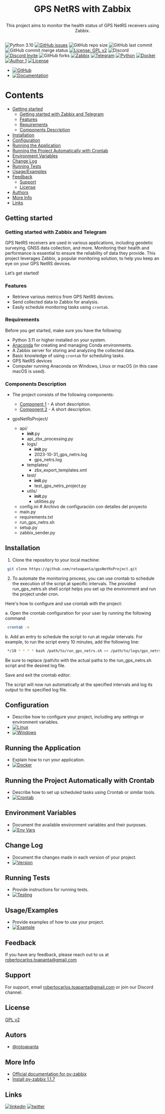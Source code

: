 # <p align="center">GPS NetRS with Zabbix

<p align="center">This project aims to monitor the health status of GPS NetRS receivers using Zabbix.</p>

##

![Python 3.10](https://img.shields.io/badge/Python-3.10-blue.svg)
[![GitHub issues](https://img.shields.io/github/issues/rotoapanta/botZabbixPackage)](https://github.com/rotoapanta/botZabbixPackage/issues)
![GitHub repo size](https://img.shields.io/github/repo-size/rotoapanta/botZabbixPackage)
![GitHub last commit](https://img.shields.io/github/last-commit/rotoapanta/botZabbixPackage)
![GitHub commit merge status](https://img.shields.io/github/commit-status/rotoapanta/botZabbixPackage/master/d8b7bfe)
[![License: GPL v2](https://img.shields.io/badge/License-GPL%20v2-blue.svg)](https://www.gnu.org/licenses/gpl-2.0)
![Discord](https://img.shields.io/discord/996422496842694726)
[![Discord Invite](https://img.shields.io/badge/discord-join%20now-green)](https://discord.gg/Gs9b3HFd)
![GitHub forks](https://img.shields.io/github/forks/rotoapanta/botZabbixPackage?style=social)
[![Zabbix](https://img.shields.io/badge/Zabbix-4.6-orange)](https://www.zabbix.com/)
[![Telegram](https://img.shields.io/badge/Telegram-Bot-blue)](https://core.telegram.org/bots)
[![Python](https://img.shields.io/badge/Python-3.11-brightgreen)](https://www.python.org/)
[![Docker](https://img.shields.io/badge/Docker-No-brightgreen)](https://www.docker.com/)
[![Author 1](https://img.shields.io/badge/Roberto%20-Toapanta-brightgreen)](link_to_author1)
[![License](https://img.shields.io/badge/License-MIT-brightgreen)](link_to_license) 
- [![GitHub](https://img.shields.io/badge/GitHub-Project-brightgreen)](link_to_github)
- [![Documentation](https://img.shields.io/badge/Documentation-Read%20Now-blue)](link_to_docs)

# Contents

- [Getting started](#getting-started)
  - [Getting started with Zabbix and Telegram](#getting-started-with-zabbix-and-telegram)
  - [Features](#features)
  - [Requirements](#requirements)
  - [Components Description](#components-description)
- [Installation](#installation)
- [Configuration](#configuration)
- [Running the Application](#running-the-application)
- [Running the Project Automatically with Crontab](#running-the-project-automatically-with-crontab)
- [Environment Variables](#environment-variables)
- [Change Log](#change-log)
- [Running Tests](#running-tests)
- [Usage/Examples](#usage-examples)
- [Feedback](#feedback)
  - [Support](#support)
  - [License](#license)
- [Authors](#authors)
- [More Info](#more-info)
- [Links](#links)

## Getting started

### Getting started with Zabbix and Telegram

GPS NetRS receivers are used in various applications, including geodetic surveying, GNSS data collection, and more. Monitoring their health and performance is essential to ensure the reliability of data they provide. This project leverages Zabbix, a popular monitoring solution, to help you keep an eye on your GPS NetRS devices.

Let’s get started!

### Features

- Retrieve various metrics from GPS NetRS devices.
- Send collected data to Zabbix for analysis.
- Easily schedule monitoring tasks using `crontab`.

### Requirements

Before you get started, make sure you have the following:

- Python 3.11 or higher installed on your system.
- [Anaconda](https://www.anaconda.com/) for creating and managing Conda environments.
- A Zabbix server for storing and analyzing the collected data.
- Basic knowledge of using `crontab` for scheduling tasks.
- GPS NetRS devices
- Computer running Anaconda on Windows, Linux or macOS (in this case macOS is used).

### Components Description

- The project consists of the following components:
  - [Component 1](link_to_component_1) - A short description.
  - [Component 2](link_to_component_2) - A short description.

- gpsNetRsProject/
  - api/
    - __init__.py
    - api_zbx_processing.py
    - logs/
      - __init__.py
      - 2023-10-31_gps_netrs.log
      - gps_netrs.log
    - templates/
      - zbx_export_templates.xml
    - test/
      - __init__.py
      - test_gps_netrs_project.py
    - utils/
      - __init__.py
      - utilities.py
  - config.ini          # Archivo de configuración con detalles del proyecto
  - main.py
  - requirements.txt
  - run_gps_netrs.sh
  - setup.py
  - zabbix_sender.py

## Installation

1. Clone the repository to your local machine:

  ```bash
   git clone https://github.com/rotoapanta/gpsNetRsProject.git
  ```
2. To automate the monitoring process, you can use crontab to schedule the execution of the script at specific intervals. The provided run_gps_netrs.sh shell script helps you set up the environment and run the project under cron. 

Here's how to configure and use crontab with the project:

  a. Open the crontab configuration for your user by running the following command

  ```bash
   crontab -e
  ```
 b. Add an entry to schedule the script to run at regular intervals. For example, to run the script every 10 minutes, add the following line:
  
  ```bash
   */10 * * * * bash /path/to/run_gps_netrs.sh >> /path/to/logs/gps_netrs.log 2>&1
  ```
Be sure to replace /path/to with the actual paths to the run_gps_netrs.sh script and the desired log file.

Save and exit the crontab editor.

The script will now run automatically at the specified intervals and log its output to the specified log file.

## Configuration

- Describe how to configure your project, including any settings or environment variables.
- [![Linux](https://img.shields.io/badge/Linux-Supported-brightgreen)](https://www.linux.org/)
- [![Windows](https://img.shields.io/badge/Windows-Supported-brightgreen)](https://www.microsoft.com/)

## Running the Application

- Explain how to run your application.
- [![Docker](https://img.shields.io/badge/Docker-Yes-brightgreen)](https://www.docker.com/)

## Running the Project Automatically with Crontab

- Describe how to set up scheduled tasks using Crontab or similar tools.
- [![Crontab](https://img.shields.io/badge/Crontab-Supported-brightgreen)](link_to_crontab)

## Environment Variables

- Document the available environment variables and their purposes.
- [![Env Vars](https://img.shields.io/badge/Environment-Variables-blue)](link_to_env_vars)

## Change Log

- Document the changes made in each version of your project.
- [![Version](https://img.shields.io/badge/Version-1.0-brightgreen)](link_to_changelog)

## Running Tests

- Provide instructions for running tests.
- [![Testing](https://img.shields.io/badge/Testing-Yes-brightgreen)](link_to_tests)

## Usage/Examples

- Provide examples of how to use your project.
- [![Example](https://img.shields.io/badge/Example-Yes-brightgreen)](link_to_examples)

## Feedback

If you have any feedback, please reach out to us at robertocarlos.toapanta@gmail.com

## Support

For support, email robertocarlos.toapanta@gmail.com or join our Discord channel.

## License

[GPL v2](https://www.gnu.org/licenses/gpl-2.0)

## Autors

- [@rotoapanta](https://github.com/rotoapanta)

## More Info

* [Official documentation for py-zabbix](https://py-zabbix.readthedocs.io/en/latest/)
* [Install py-zabbix 1.1.7](https://pypi.org/project/pyzabbix/)

## Links

[![linkedin](https://img.shields.io/badge/linkedin-0A66C2?style=for-the-badge&logo=linkedin&logoColor=white)](https://www.linkedin.com/in/roberto-carlos-toapanta-g/)
[![twitter](https://img.shields.io/badge/twitter-1DA1F2?style=for-the-badge&logo=twitter&logoColor=white)](https://twitter.com/rotoapanta)

